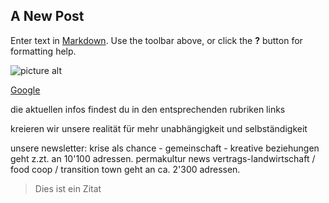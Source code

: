 ## A New Post

Enter text in [Markdown](http://daringfireball.net/projects/markdown/). Use the toolbar above, or click the **?** button for formatting help.

![picture alt](http://placekitten.com/200/300)

[Google](http://google.com)


die aktuellen infos findest du in den entsprechenden rubriken links


kreieren wir unsere realität
für mehr unabhängigkeit und selbständigkeit
 
unsere newsletter:
krise als chance - gemeinschaft - kreative beziehungen 
geht z.zt. an 10'100 adressen.
permakultur news 
vertrags-landwirtschaft / food coop / transition town 
geht an ca. 2'300 adressen.

>Dies ist ein Zitat

